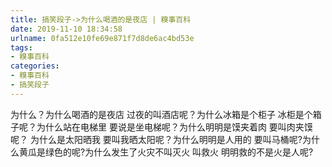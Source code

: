 ```yaml
---
title: 搞笑段子->为什么喝酒的是夜店 | 糗事百科
date: 2019-11-10 18:34:58
urlname: 0fa512e10fe69e871f7d8de6ac4bd53e
tags: 
- 糗事百科
categories:
- 糗事百科
- 搞笑段子
---
```

为什么？为什么喝酒的是夜店 过夜的叫酒店呢？为什么冰箱是个柜子 冰柜是个箱子呢？为什么站在电梯里 要说是坐电梯呢？为什么明明是馍夹着肉 要叫肉夹馍呢？ 为什么是太阳晒我 要叫我晒太阳呢？为什么明明是人用的 要叫马桶呢?为什么黄瓜是绿色的呢?为什么发生了火灾不叫灭火 叫救火  明明救的不是火是人呢?


